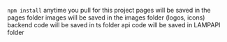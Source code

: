 `npm install` anytime you pull for this project
pages will be saved in the pages folder
images will be saved in the images folder (logos, icons)
backend code will be saved in ts folder
api code will be saved in LAMPAPI folder
